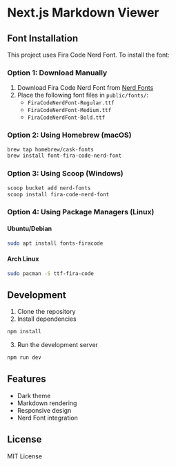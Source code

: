 # Next.js Markdown Viewer

## Font Installation

This project uses Fira Code Nerd Font. To install the font:

### Option 1: Download Manually
1. Download Fira Code Nerd Font from [Nerd Fonts](https://www.nerdfonts.com/font-downloads)
2. Place the following font files in `public/fonts/`:
   - `FiraCodeNerdFont-Regular.ttf`
   - `FiraCodeNerdFont-Medium.ttf`
   - `FiraCodeNerdFont-Bold.ttf`

### Option 2: Using Homebrew (macOS)
```bash
brew tap homebrew/cask-fonts
brew install font-fira-code-nerd-font
```

### Option 3: Using Scoop (Windows)
```powershell
scoop bucket add nerd-fonts
scoop install fira-code-nerd-font
```

### Option 4: Using Package Managers (Linux)
#### Ubuntu/Debian
```bash
sudo apt install fonts-firacode
```

#### Arch Linux
```bash
sudo pacman -S ttf-fira-code
```

## Development

1. Clone the repository
2. Install dependencies
```bash
npm install
```

3. Run the development server
```bash
npm run dev
```

## Features
- Dark theme
- Markdown rendering
- Responsive design
- Nerd Font integration

## License
MIT License